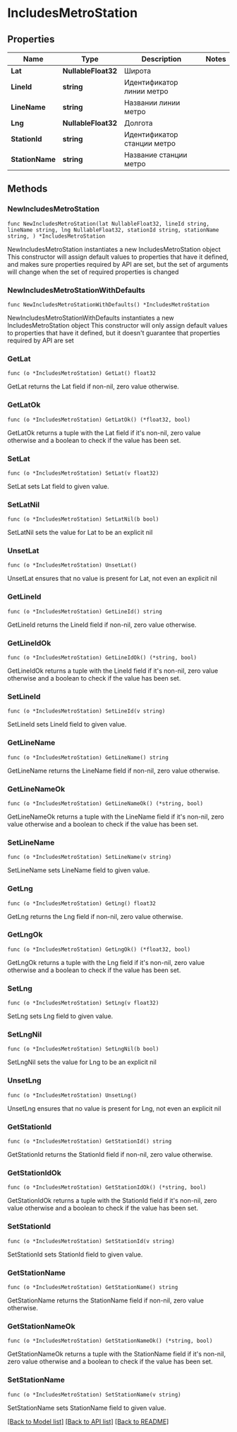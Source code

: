 # IncludesMetroStation

## Properties

Name | Type | Description | Notes
------------ | ------------- | ------------- | -------------
**Lat** | **NullableFloat32** | Широта | 
**LineId** | **string** | Идентификатор линии метро | 
**LineName** | **string** | Названии линии метро | 
**Lng** | **NullableFloat32** | Долгота | 
**StationId** | **string** | Идентификатор станции метро | 
**StationName** | **string** | Название станции метро | 

## Methods

### NewIncludesMetroStation

`func NewIncludesMetroStation(lat NullableFloat32, lineId string, lineName string, lng NullableFloat32, stationId string, stationName string, ) *IncludesMetroStation`

NewIncludesMetroStation instantiates a new IncludesMetroStation object
This constructor will assign default values to properties that have it defined,
and makes sure properties required by API are set, but the set of arguments
will change when the set of required properties is changed

### NewIncludesMetroStationWithDefaults

`func NewIncludesMetroStationWithDefaults() *IncludesMetroStation`

NewIncludesMetroStationWithDefaults instantiates a new IncludesMetroStation object
This constructor will only assign default values to properties that have it defined,
but it doesn't guarantee that properties required by API are set

### GetLat

`func (o *IncludesMetroStation) GetLat() float32`

GetLat returns the Lat field if non-nil, zero value otherwise.

### GetLatOk

`func (o *IncludesMetroStation) GetLatOk() (*float32, bool)`

GetLatOk returns a tuple with the Lat field if it's non-nil, zero value otherwise
and a boolean to check if the value has been set.

### SetLat

`func (o *IncludesMetroStation) SetLat(v float32)`

SetLat sets Lat field to given value.


### SetLatNil

`func (o *IncludesMetroStation) SetLatNil(b bool)`

 SetLatNil sets the value for Lat to be an explicit nil

### UnsetLat
`func (o *IncludesMetroStation) UnsetLat()`

UnsetLat ensures that no value is present for Lat, not even an explicit nil
### GetLineId

`func (o *IncludesMetroStation) GetLineId() string`

GetLineId returns the LineId field if non-nil, zero value otherwise.

### GetLineIdOk

`func (o *IncludesMetroStation) GetLineIdOk() (*string, bool)`

GetLineIdOk returns a tuple with the LineId field if it's non-nil, zero value otherwise
and a boolean to check if the value has been set.

### SetLineId

`func (o *IncludesMetroStation) SetLineId(v string)`

SetLineId sets LineId field to given value.


### GetLineName

`func (o *IncludesMetroStation) GetLineName() string`

GetLineName returns the LineName field if non-nil, zero value otherwise.

### GetLineNameOk

`func (o *IncludesMetroStation) GetLineNameOk() (*string, bool)`

GetLineNameOk returns a tuple with the LineName field if it's non-nil, zero value otherwise
and a boolean to check if the value has been set.

### SetLineName

`func (o *IncludesMetroStation) SetLineName(v string)`

SetLineName sets LineName field to given value.


### GetLng

`func (o *IncludesMetroStation) GetLng() float32`

GetLng returns the Lng field if non-nil, zero value otherwise.

### GetLngOk

`func (o *IncludesMetroStation) GetLngOk() (*float32, bool)`

GetLngOk returns a tuple with the Lng field if it's non-nil, zero value otherwise
and a boolean to check if the value has been set.

### SetLng

`func (o *IncludesMetroStation) SetLng(v float32)`

SetLng sets Lng field to given value.


### SetLngNil

`func (o *IncludesMetroStation) SetLngNil(b bool)`

 SetLngNil sets the value for Lng to be an explicit nil

### UnsetLng
`func (o *IncludesMetroStation) UnsetLng()`

UnsetLng ensures that no value is present for Lng, not even an explicit nil
### GetStationId

`func (o *IncludesMetroStation) GetStationId() string`

GetStationId returns the StationId field if non-nil, zero value otherwise.

### GetStationIdOk

`func (o *IncludesMetroStation) GetStationIdOk() (*string, bool)`

GetStationIdOk returns a tuple with the StationId field if it's non-nil, zero value otherwise
and a boolean to check if the value has been set.

### SetStationId

`func (o *IncludesMetroStation) SetStationId(v string)`

SetStationId sets StationId field to given value.


### GetStationName

`func (o *IncludesMetroStation) GetStationName() string`

GetStationName returns the StationName field if non-nil, zero value otherwise.

### GetStationNameOk

`func (o *IncludesMetroStation) GetStationNameOk() (*string, bool)`

GetStationNameOk returns a tuple with the StationName field if it's non-nil, zero value otherwise
and a boolean to check if the value has been set.

### SetStationName

`func (o *IncludesMetroStation) SetStationName(v string)`

SetStationName sets StationName field to given value.



[[Back to Model list]](../README.md#documentation-for-models) [[Back to API list]](../README.md#documentation-for-api-endpoints) [[Back to README]](../README.md)



